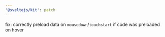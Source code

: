 ```yaml
---
'@sveltejs/kit': patch
---
```


fix: correctly preload data on `mousedown`/`touchstart` if code was preloaded on hover
